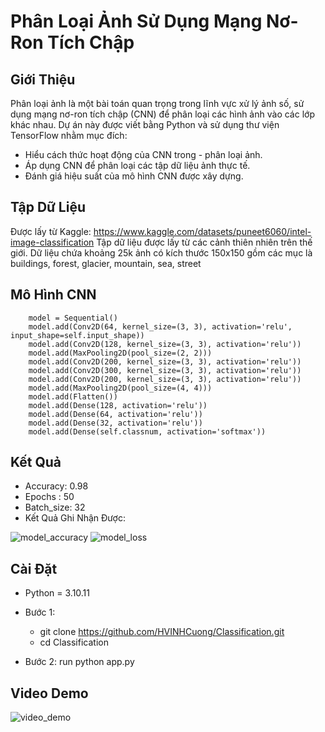 # Phân Loại Ảnh Sử Dụng Mạng Nơ-Ron Tích Chập

## Giới Thiệu

Phân loại ảnh là một bài toán quan trọng trong lĩnh vực xử lý ảnh số, sử dụng mạng nơ-ron tích chập (CNN) để phân loại các hình ảnh vào các lớp khác nhau. Dự án này được viết bằng Python và sử dụng thư viện TensorFlow nhằm mục đích:

-  Hiểu cách thức hoạt động của CNN trong - phân loại ảnh.
- Áp dụng CNN để phân loại các tập dữ liệu ảnh thực tế.
- Đánh giá hiệu suất của mô hình CNN được xây dựng.

## Tập Dữ Liệu
Được lấy từ Kaggle: https://www.kaggle.com/datasets/puneet6060/intel-image-classification
Tập dữ liệu được lấy từ các cảnh thiên nhiên trên thế giới. Dữ liệu chứa khoảng 25k ảnh có kích thước 150x150 gồm các mục là buildings, forest, glacier, mountain, sea, street
## Mô Hình CNN

        model = Sequential()
        model.add(Conv2D(64, kernel_size=(3, 3), activation='relu', input_shape=self.input_shape))
        model.add(Conv2D(128, kernel_size=(3, 3), activation='relu'))
        model.add(MaxPooling2D(pool_size=(2, 2)))
        model.add(Conv2D(200, kernel_size=(3, 3), activation='relu'))
        model.add(Conv2D(300, kernel_size=(3, 3), activation='relu'))
        model.add(Conv2D(200, kernel_size=(3, 3), activation='relu'))
        model.add(MaxPooling2D(pool_size=(4, 4)))
        model.add(Flatten())
        model.add(Dense(128, activation='relu'))
        model.add(Dense(64, activation='relu'))
        model.add(Dense(32, activation='relu'))
        model.add(Dense(self.classnum, activation='softmax'))

## Kết Quả

-  Accuracy: 0.98
-  Epochs : 50
-  Batch_size: 32
-  Kết Quả Ghi Nhận Được:


![model_accuracy](https://i.imgur.com/xydPWH3.png)
![model_loss](https://i.imgur.com/phPsydk.png)
## Cài Đặt 
- Python = 3.10.11
- Bước 1:
  
    - git clone https://github.com/HVINHCuong/Classification.git
    - cd Classification
- Bước 2:
    run python app.py

## Video Demo
![video_demo](https://i.imgur.com/Sfhkhg2.gif)



